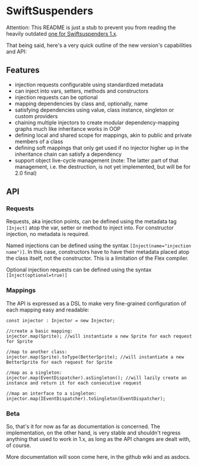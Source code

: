# SwiftSuspenders

Attention: This README is just a stub to prevent you from reading the heavily outdated [one for Swiftsuspenders 1.x](https://github.com/tschneidereit/SwiftSuspenders/blob/the-past/README.textile).

That being said, here's a very quick outline of the new version's capabilities and API:

## Features

- injection requests configurable using standardized metadata
- can inject into vars, setters, methods and constructors
- injection requests can be optional
- mapping dependencies by class and, optionally, name
- satisfying dependencies using value, class instance, singleton or custom providers
- chaining multiple injectors to create modular dependency-mapping graphs much like inheritance works in OOP
- defining local and shared scope for mappings, akin to public and private members of a class
- defining soft mappings that only get used if no injector higher up in the inheritance chain can satisfy a dependency
- support object live-cycle management (note: The latter part of that management, i.e. the destruction, is not yet implemented, but will be for 2.0 final)

## API

### Requests

Requests, aka injection points, can be defined using the metadata tag `[Inject]` atop the var, setter or method to inject into. For constructor injection, no metadata is required.

Named injections can be defined using the syntax `[Inject(name="injection name")]`. In this case, constructors have to have their metadata placed atop the class itself, not the constructor. This is a limitation of the Flex compiler.

Optional injection requests can be defined using the syntax `[Inject(optional=true)]`

### Mappings

The API is expressed as a DSL to make very fine-grained configuration of each mapping easy and readable:

	const injector : Injector = new Injector;
	
	//create a basic mapping:
	injector.map(Sprite); //will instantiate a new Sprite for each request for Sprite
	
	//map to another class:
	injector.map(Sprite).toType(BetterSprite); //will instantiate a new BetterSprite for each request for Sprite
	
	//map as a singleton:
	injector.map(EventDispatcher).asSingleton(); //will lazily create an instance and return it for each consecutive request
	
	//map an interface to a singleton:
	injector.map(IEventDispatcher).toSingleton(EventDispatcher);

### Beta

So, that's it for now as far as documentation is concerned. The implementation, on the other hand, is very stable and shouldn't regress anything that used to work in 1.x, as long as the API changes are dealt with, of course.

More documentation will soon come here, in the github wiki and as asdocs.
